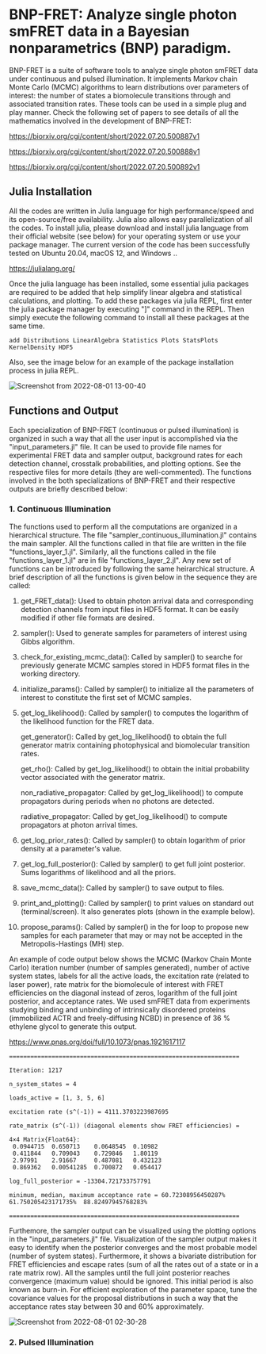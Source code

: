 # BNP-FRET: Analyze single photon smFRET data in a Bayesian nonparametrics (BNP) paradigm.

BNP-FRET is a suite of software tools to analyze single photon smFRET data under continuous and pulsed illumination. It implements Markov chain Monte Carlo (MCMC) algorithms to learn distributions over parameters of interest: the number of states a biomolecule transitions through and associated transition rates. These tools can be used in a simple plug and play manner. Check the following set of papers to see details of all the mathematics involved in the development of BNP-FRET:

https://biorxiv.org/cgi/content/short/2022.07.20.500887v1

https://biorxiv.org/cgi/content/short/2022.07.20.500888v1

https://biorxiv.org/cgi/content/short/2022.07.20.500892v1

## Julia Installation

All the codes are written in Julia language for high performance/speed and its open-source/free availability. Julia also allows easy parallelization of all the codes. To install julia, please download and install julia language from their official website (see below) for your operating system or use your package manager. The current version of the code has been successfully tested on Ubuntu 20.04, macOS 12, and Windows ..

https://julialang.org/

Once the julia language has been installed, some essential julia packages are required to be added that help simplify linear algebra and statistical calculations, and plotting. To add these packages via julia REPL, first enter the julia package manager by executing "]" command in the REPL. Then simply execute the following command to install all these packages at the same time. 

```add Distributions LinearAlgebra Statistics Plots StatsPlots KernelDensity HDF5```

Also, see the image below for an example of the package installation process in julia REPL.

![Screenshot from 2022-08-01 13-00-40](https://user-images.githubusercontent.com/87823118/182234995-db174ea5-3157-4b8c-98b9-dd0aeabc4399.png)

## Functions and Output
Each specialization of BNP-FRET (continuous or pulsed illumination) is organized in such a way that all the user input is accomplished via the "input_parameters.jl" file. It can be used to provide file names for experimental FRET data and sampler output, background rates for each detection channel, crosstalk probabilities, and plotting options. See the respective files for more details (they are well-commented). The functions involved in the both specializations of BNP-FRET and their respective outputs are briefly described below:

### 1. Continuous Illumination

The functions used to perform all the computations are organized in a hierarchical structure. The file "sampler_continuous_illumination.jl" contains the main sampler. All the functions called in that file are written in the file "functions_layer_1.jl". Similarly, all the functions called in the file "functions_layer_1.jl" are in file "functions_layer_2.jl". Any new set of functions can be introduced by following the same heirarchical structure. A brief description of all the functions is given below in the sequence they are called:

1. get_FRET_data(): Used to obtain photon arrival data and corresponding detection channels from input files in HDF5 format. It can be easily modified if other file formats are desired.

2. sampler(): Used to generate samples for parameters of interest using Gibbs algorithm.

3. check_for_existing_mcmc_data(): Called by sampler() to searche for previously generate MCMC samples stored in HDF5 format files in the working directory.

4. initialize_params(): Called by sampler() to initialize all the parameters of interest to constitute the first set of MCMC samples.

5. get_log_likelihood(): Called by sampler() to computes the logarithm of the likelihood function for the FRET data.

   get_generator(): Called by get_log_likelihood() to obtain the full generator matrix containing photophysical and biomolecular transition rates.
   
   get_rho(): Called by get_log_likelihood() to obtain the initial probability vector associated with the generator matrix.
   
   non_radiative_propagator: Called by get_log_likelihood() to compute propagators during periods when no photons are detected.
   
   radiative_propagator: Called by get_log_likelihood() to compute propagators at photon arrival times.

6. get_log_prior_rates(): Called by sampler() to obtain logarithm of prior density at a parameter's value.

7. get_log_full_posterior(): Called by sampler() to get full joint posterior. Sums logarithms of likelihood and all the priors.

8. save_mcmc_data(): Called by sampler() to save output to files.

9. print_and_plotting(): Called by sampler() to print values on standard out (terminal/screen). It also generates plots (shown in the example below).

10. propose_params(): Called by sampler() in the for loop to propose new samples for each parameter that may or may not be accepted in the Metropolis-Hastings (MH) step.



An example of code output below shows the MCMC (Markov Chain Monte Carlo) iteration number (number of samples generated), number of active system states, labels for all the active loads, the excitation rate (related to laser power), rate matrix for the biomolecule of interest with FRET efficiencies on the diagonal instead of zeros, logarithm of the full joint posterior, and acceptance rates. We used smFRET data from experiments studying binding and unbinding of intrinsically disordered proteins (immobilized ACTR and freely-diffusing NCBD) in presence of 36 % ethylene glycol to generate this output.

https://www.pnas.org/doi/full/10.1073/pnas.1921617117


```
=================================================================
 
Iteration: 1217
 
n_system_states = 4
 
loads_active = [1, 3, 5, 6]
 
excitation rate (s^(-1)) = 4111.3703223987695
 
rate_matrix (s^(-1)) (diagonal elements show FRET efficiencies) =
 
4×4 Matrix{Float64}:
 0.0944715  0.650713    0.0648545  0.10982
 0.411844   0.709043    0.729846   1.80119
 2.97991    2.91667     0.487081   0.432123
 0.869362   0.00541285  0.700872   0.054417 
 
log_full_posterior = -13304.721733757791
 
minimum, median, maximum acceptance rate = 60.72308956450287%  61.750205423171735%  88.82497945768283%  
 
=================================================================
```






Furthemore, the sampler output can be visualized using the plotting options in the "input_parameters.jl" file. Visualization of the sampler output makes it easy to identify when the posterior converges and the most probable model (number of system states). Furthermore, it shows a bivariate distribution for FRET efficiencies and escape rates (sum of all the rates out of a state or in a rate matrix row). All the samples until the full joint posterior reaches convergence (maximum value) should be ignored. This initial period is also known as burn-in. For efficient exploration of the parameter space, tune the covariance values for the proposal distributions in such a way that the acceptance rates stay between 30 and 60% approximately.


![Screenshot from 2022-08-01 02-30-28](https://user-images.githubusercontent.com/87823118/182118887-f2f7426d-0508-4e8f-8bf3-dd0846466f22.png)

### 2. Pulsed Illumination


